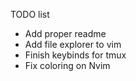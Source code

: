 TODO list
- Add proper readme
- Add file explorer to vim
- Finish keybinds for tmux
- Fix coloring on Nvim
